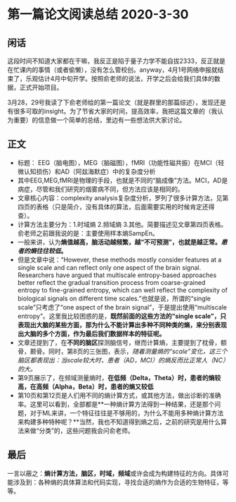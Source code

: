 # 第一篇论文阅读总结 2020-3-30
## 闲话
这段时间不知道大家都在干嘛，我反正是陷于量子力学不能自拔2333，反正就是在忙课内的事情（或者偷懒），没有怎么管校创。anyway，4月1号网络申报就结束了，乐观估计4月中旬开学。按照俞老师的说法，开学之后会给我们具体的数据，正式开始项目。

3月28，29号我读了下俞老师给的第一篇论文（就是群里的那篇综述），发现还是有很多可取的insight。为了节省大家的时间，提高效率，我把这篇文章的（我认为重要）的信息做一个简单的总结，里边有一些想法供大家讨论。
## 正文
* 标题： EEG（脑电图），MEG（脑磁图），fMRI（功能性磁共振）在MCI（轻微认知损伤）和AD（阿兹海默症）中的复杂度分析
* 其中EEG,MEG,fMRI是物理的手段，也就是不同的“脑成像”方法。MCI，AD是病症，尽管和我们研究的烟雾病不同，但方法应该是相同的。
* 文章核心内容：complexity analysis复杂度分析，罗列了很多计算方法，见第四页的表格（只是简介，没有具体的算法，后面需要实用的时候肯定还得查）。
* 计算方法主要分为：1.时域熵 2.频域熵 3.其他。简要描述见文章第四页表格。俞老师之前跟我说的是：主要使用样本熵SampEn。
* 一般来讲，认为**熵值越高，脑活动越频繁，越“不可预测”，也就是越正常。*患者的熵往往较低*。**
* 但是文章中说：“However, these methods mostly consider features at a single scale and can reflect only one aspect of the brain signal. Researchers have argued that multiscale entropy-based approaches better reflect the gradual transition process from coarse-grained entropy to fine-grained entropy, which can well reflect the complexity of biological signals on different time scales.”也就是说，所谓的“single scale”只考虑了“one aspect of the brain signal”，于是提出使用“multiscale entropy”。这里我比较困惑的是，**既然前面的这些方法的“single scale”，只表现出大脑的某些方面，那为什么不能计算出多种不同种类的熵，来分别表现出大脑的多个方面，作为最后我们数据样本的特征呢。**
* 文章还提到了，在**不同的脑区**探测脑信号，继而计算熵，主要提到了枕骨，额骨，颞骨。同时，第8页的三张图，表示，**随着测量熵的“scale”变化，这三个脑区都表现出：当scale较大时，患者（AD，MCI）的熵*_反而_*比正常人（NC）的大。**
* 第9页展示了，在频域测量熵时，**在低频（Delta，Theta）时，患者的熵较高，在高频（Alpha，Beta）时，患者的熵又较低**
* 第10页和第12页是人们用不同的熵计算方式，或其他方法，做出诊断的准确率。这里可以看到，全部都是**一种熵计算方法得到一种结果，还是那个问题，对于ML来讲，一个特征往往是不够用的，为什么不能用多种熵计算方法来构建多种特种呢？**当然，我也不知道得到熵之后，之前的研究是用什么算法来做“分类”的，这些问题我会问俞老师。

## 最后
一言以蔽之：**熵计算方法，脑区，时域，频域**或许会成为构建特征的方向。具体可能涉及到：各种熵的具体算法和代码实现，寻找合适的熵作为合适的生物特征，等等。



